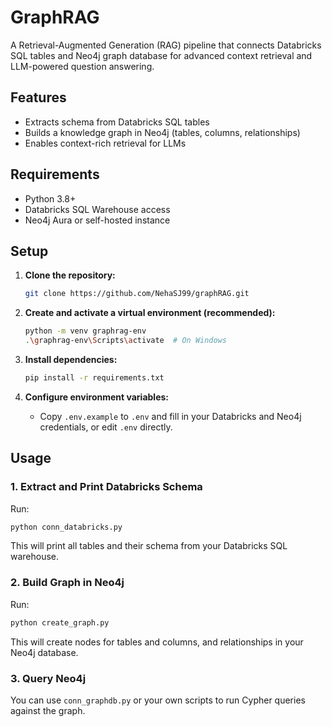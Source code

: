 # GraphRAG

A Retrieval-Augmented Generation (RAG) pipeline that connects Databricks SQL tables and Neo4j graph database for advanced context retrieval and LLM-powered question answering.

## Features
- Extracts schema from Databricks SQL tables
- Builds a knowledge graph in Neo4j (tables, columns, relationships)
- Enables context-rich retrieval for LLMs

## Requirements
- Python 3.8+
- Databricks SQL Warehouse access
- Neo4j Aura or self-hosted instance

## Setup

1. **Clone the repository:**
   ```sh
   git clone https://github.com/NehaSJ99/graphRAG.git
   ```

2. **Create and activate a virtual environment (recommended):**
   ```sh
   python -m venv graphrag-env
   .\graphrag-env\Scripts\activate  # On Windows
   ```

3. **Install dependencies:**
   ```sh
   pip install -r requirements.txt
   ```

4. **Configure environment variables:**
   - Copy `.env.example` to `.env` and fill in your Databricks and Neo4j credentials, or edit `.env` directly.

## Usage

### 1. Extract and Print Databricks Schema
Run:
```sh
python conn_databricks.py
```
This will print all tables and their schema from your Databricks SQL warehouse.

### 2. Build Graph in Neo4j
Run:
```sh
python create_graph.py
```
This will create nodes for tables and columns, and relationships in your Neo4j database.

### 3. Query Neo4j
You can use `conn_graphdb.py` or your own scripts to run Cypher queries against the graph.

